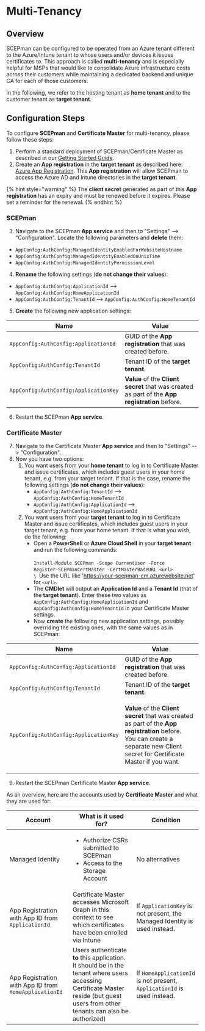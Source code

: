 # Multi-Tenancy

## Overview <a href="#overview" id="overview"></a>

SCEPman can be configured to be operated from an Azure tenant different to the Azure/Intune tenant to whose users and/or devices it issues certificates to. This approach is called **multi-tenancy** and is especially helpful for MSPs that would like to consolidate Azure infrastructure costs across their customers while maintaining a dedicated backend and unique CA for each of those customers.

In the following, we refer to the hosting tenant as **home tenant** and to the customer tenant as **target tenant**.

## Configuration Steps

To configure **SCEPman** and **Certificate Master** for multi-tenancy, please follow these steps:

1. Perform a standard deployment of SCEPman/Certificate Master as described in our [Getting Started Guide](../scepman-deployment/deployment-guides/).
2. Create an **App registration** in the **target tenant** as described here: [Azure App Registration](../scepman-configuration/azure-app-registration.md). This **App registration** will allow SCEPman to access the Azure AD and Intune directories in the **target tenant**.

{% hint style="warning" %}
The **client secret** generated as part of this **App registration** has an expiry and must be renewed before it expires. Please set a reminder for the renewal.
{% endhint %}

### SCEPman

3. Navigate to the SCEPman **App service** and then to "Settings" --> "Configuration". Locate the following parameters and **delete** them:

* `AppConfig:AuthConfig:ManagedIdentityEnabledForWebsiteHostname`
* `AppConfig:AuthConfig:ManagedIdentityEnabledOnUnixTime`
* `AppConfig:AuthConfig:ManagedIdentityPermissionLevel`

4. **Rename** the following settings (**do not change their values**):

* `AppConfig:AuthConfig:ApplicationId` --> `AppConfig:AuthConfig:HomeApplicationId`
* `AppConfig:AuthConfig:TenantId` --> `AppConfig:AuthConfig:HomeTenantId`

5. **Create** the following new application settings:

| Name                                  | Value                                                                                           |
| ------------------------------------- | ----------------------------------------------------------------------------------------------- |
| `AppConfig:AuthConfig:ApplicationId`  | GUID of the **App registration** that was created before.                                       |
| `AppConfig:AuthConfig:TenantId`       | Tenant ID of the **target tenant**.                                                             |
| `AppConfig:AuthConfig:ApplicationKey` | **Value** of the **Client secret** that was created as part of the **App registration** before. |

6. Restart the SCEPman **App service**.

### Certificate Master

7. Navigate to the Certificate Master **App service** and then to "Settings" --> "Configuration".
8. Now you have two options:
   1. You want users from your **home tenant** to log in to Certificate Master and issue certificates, which includes guest users in your home tenant, e.g. from your target tenant. If that is the case, rename the following settings (**do not change their values**):
      * `AppConfig:AuthConfig:TenantId` --> `AppConfig:AuthConfig:HomeTenantId`
      * `AppConfig:AuthConfig:ApplicationId` --> `AppConfig:AuthConfig:HomeApplicationId`
   2. You want users from your **target tenant** to log in to Certificate Master and issue certificates, which includes guest users in your target tenant, e.g. from your home tenant. If that is what you wish, do the following:
      * Open a **PowerShell** or **Azure Cloud Shell** in your **target tenant** and run the following commands:\
        \
        `Install-Module SCEPman -Scope CurrentUser -Force`\
        `Register-SCEPmanCertMaster -CertMasterBaseURL <url>`\
        ``\
        ``Use the URL like 'https://your-scepman-cm.azurewebsite.net' for `<url>`.
      * The **CMDlet** will output an **Application Id** and a **Tenant Id** (that of the **target tenant**). Enter these two values as `AppConfig:AuthConfig:HomeApplicationId` and `AppConfig:AuthConfig:HomeTenantId` in your Certificate Master settings.
      * Now **create** the following new application settings, possibly overriding the existing ones, with the same values as in SCEPman:

| Name                                  | Value                                                                                                                                                                                                                            |
| ------------------------------------- | -------------------------------------------------------------------------------------------------------------------------------------------------------------------------------------------------------------------------------- |
| `AppConfig:AuthConfig:ApplicationId`  | GUID of the **App registration** that was created before.                                                                                                                                                                        |
| `AppConfig:AuthConfig:TenantId`       | Tenant ID of the **target tenant**.                                                                                                                                                                                              |
| `AppConfig:AuthConfig:ApplicationKey` | <p><strong>Value</strong> of the <strong>Client secret</strong> that was created as part of the <strong>App registration</strong> before.<br>You can create a separate new Client secret for Certificate Master if you want.</p> |

9. Restart the SCEPman Certificate Master **App service**.

As an overview, here are the accounts used by **Certificate Master** and what they are used for:

| Account                                               | What is it used for?                                                                                                                                                               | Condition                                                                 |
| ----------------------------------------------------- | ---------------------------------------------------------------------------------------------------------------------------------------------------------------------------------- | ------------------------------------------------------------------------- |
| Managed Identity                                      | <ul><li>Authorize CSRs submitted to SCEPman</li><li>Access to the Storage Account</li></ul>                                                                                        | No alternatives                                                           |
| App Registration with App ID from `ApplicationId`     | Certificate Master accesses Microsoft Graph in this context to see which certificates have been enrolled via Intune                                                                | If `ApplicationKey` is not present, the Managed Identity is used instead. |
| App Registration with App ID from `HomeApplicationId` | Users authenticate **to** this application. It should be in the tenant where users accessing Certificate Master reside (but guest users from other tenants can also be authorized) | If `HomeApplicationId` is not present, `ApplicationId` is used instead.   |
